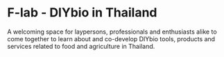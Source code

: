 # F-lab - DIYbio in Thailand
A welcoming space for laypersons, professionals and enthusiasts alike to come together to learn about and co-develop DIYbio tools, products and services related to food and agriculture in Thailand.
